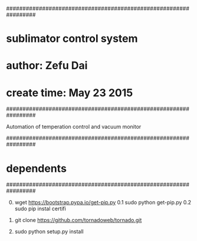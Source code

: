 


#################################################################
#
# sublimator control system
# author: Zefu Dai
# create time: May 23 2015
#################################################################

Automation of temperation control and vacuum monitor



#################################################################
# dependents
#################################################################

0. wget https://bootstrap.pypa.io/get-pip.py
0.1 sudo python get-pip.py
0.2 sudo pip instal certifi

1. git clone https://github.com/tornadoweb/tornado.git
2. sudo python setup.py install 
